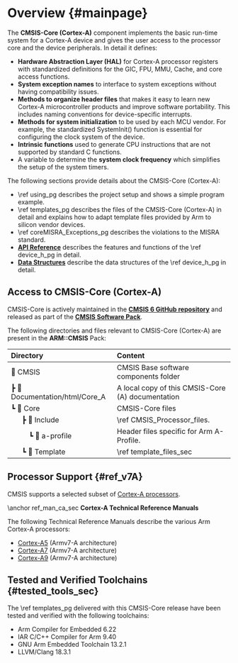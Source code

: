 # Overview {#mainpage}

The **CMSIS-Core (Cortex-A)** component implements the basic run-time system for a Cortex-A device and gives the user access to the processor core and the device peripherals.
In detail it defines:

 - **Hardware Abstraction Layer (HAL)** for Cortex-A processor registers with standardized  definitions for the GIC, FPU, MMU, Cache, and core access functions.
 - **System exception names** to interface to system exceptions without having compatibility issues.
 - **Methods to organize header files** that makes it easy to learn new Cortex-A microcontroller products and improve software portability. This includes naming conventions for device-specific interrupts.
 - **Methods for system initialization** to be used by each MCU vendor. For example, the standardized SystemInit() function is essential for configuring the clock system of the device.
 - **Intrinsic functions** used to generate CPU instructions that are not supported by standard C functions.
 - A variable to determine the **system clock frequency** which simplifies the setup of the system timers.

The following sections provide details about the CMSIS-Core (Cortex-A):

 - \ref using_pg describes the project setup and shows a simple program example.
 - \ref templates_pg describes the files of the CMSIS-Core (Cortex-A) in detail and explains how to adapt template files provided by Arm to silicon vendor devices.
 - \ref coreMISRA_Exceptions_pg describes the violations to the MISRA standard.
 - [**API Reference**](topics.html) describes the features and functions of the \ref device_h_pg in detail.
 - [**Data Structures**](annotated.html) describe the data structures of the \ref device_h_pg in detail.

## Access to CMSIS-Core (Cortex-A)

CMSIS-Core is actively maintained in the [**CMSIS 6 GitHub repository**](https://github.com/ARM-software/CMSIS_6) and released as part of the [**CMSIS Software Pack**](../General/cmsis_pack.html).

The following directories and files relevant to CMSIS-Core (Cortex-A) are present in the **ARM::CMSIS** Pack:

Directory                         | Content
:---------------------------------|:------------------------------------------------------------------------
📂 CMSIS                          | CMSIS Base software components folder
 ┣ 📂 Documentation/html/Core_A   | A local copy of this CMSIS-Core (A) documentation
 ┗ 📂 Core                        | CMSIS-Core files
 &emsp;&nbsp; ┣ 📂 Include        | \ref CMSIS_Processor_files.
 &emsp;&emsp;&nbsp; ┗ 📂 a-profile| Header files specific for Arm A-Profile.
 &emsp;&nbsp; ┗ 📂 Template       | \ref template_files_sec

## Processor Support {#ref_v7A}

CMSIS supports a selected subset of [Cortex-A processors](https://www.arm.com/products/silicon-ip-cpu?families=cortex-m&showall=true).

\anchor ref_man_ca_sec
**Cortex-A Technical Reference Manuals**

The following Technical Reference Manuals describe the various Arm Cortex-A processors:

 - [Cortex-A5](https://developer.arm.com/documentation/ddi0433) (Armv7-A architecture)
 - [Cortex-A7](https://developer.arm.com/documentation/ddi0464) (Armv7-A architecture)
 - [Cortex-A9](https://developer.arm.com/documentation/100511) (Armv7-A architecture)

## Tested and Verified Toolchains {#tested_tools_sec}

The \ref templates_pg delivered with this CMSIS-Core release have been tested and verified with the following toolchains:

 - Arm Compiler for Embedded 6.22
 - IAR C/C++ Compiler for Arm 9.40
 - GNU Arm Embedded Toolchain 13.2.1
 - LLVM/Clang 18.3.1
